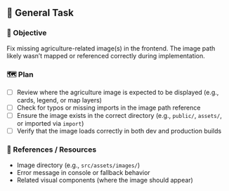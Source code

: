 ## 🧠 General Task

### 🧭 Objective

Fix missing agriculture-related image(s) in the frontend. The image path likely wasn’t mapped or referenced correctly during implementation.

### 🗺️ Plan

- [ ] Review where the agriculture image is expected to be displayed (e.g., cards, legend, or map layers)
- [ ] Check for typos or missing imports in the image path reference
- [ ] Ensure the image exists in the correct directory (e.g., `public/`, `assets/`, or imported via `import`)
- [ ] Verify that the image loads correctly in both dev and production builds

### 🔗 References / Resources

- Image directory (e.g., `src/assets/images/`)
- Error message in console or fallback behavior
- Related visual components (where the image should appear)
